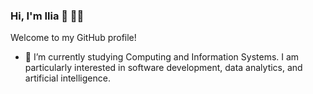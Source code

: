 ### Hi, I'm Ilia 👋 👨‍🎓
Welcome to my GitHub profile!

- 🔭 I’m currently studying Computing and Information Systems. I am particularly interested in software development, data analytics, and artificial intelligence.
<!--
**iliab1/iliab1** is a ✨ _special_ ✨ repository because its `README.md` (this file) appears on your GitHub profile.

Here are some ideas to get you started:

- 🔭 I’m currently studying Computing and Information Systems 
- 🌱 I’m currently learning ...
- 👯 I’m looking to collaborate on ...
- 🤔 I’m looking for help with ...
- 💬 Ask me about ...
- 📫 How to reach me: ...
- 😄 Pronouns: ...
- ⚡ Fun fact: ...
-->
